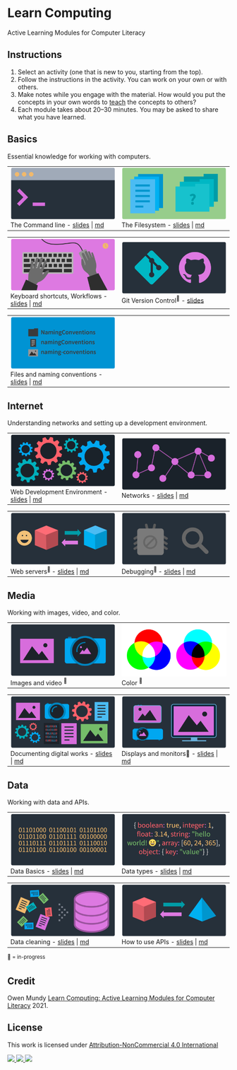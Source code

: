 
# Learn Computing

Active Learning Modules for Computer Literacy

## Instructions

1. Select an activity (one that is new to you, starting from the top). 
1. Follow the instructions in the activity. You can work on your own or with others.
1. Make notes while you engage with the material. How would you put the concepts in your own words to [teach](https://en.wikipedia.org/wiki/Jigsaw_(teaching_technique)) the concepts to others?
1. Each module takes about 20–30 minutes. You may be asked to share what you have learned.




## Basics

Essential knowledge for working with computers.

<table>
<tr>


<td width="50%">
<img class="img-fluid" src="assets/img/banner/banner-command-line.png">
The Command line - <a href="slides/command-line.html">slides</a> | <a href="topics/command-line.md">md</a>
</td>


<td width="50%">
<img class="img-fluid" src="assets/img/banner/banner-files-folders.png">
The Filesystem - <a href="slides/files-folders.html">slides</a> | <a href="topics/files-folders.md">md</a>
<!-- Users, files, folders -->
</td>


</tr>
</table>
<table>
<tr>


<td width="50%">
<img class="img-fluid" src="assets/img/banner/banner-keyboard-shortcuts.png">
Keyboard shortcuts, Workflows - <a href="slides/keyboard-shortcuts.html">slides</a> | <a href="topics/keyboard-shortcuts.md">md</a>
</td>


<td width="50%">
<img class="img-fluid" src="assets/img/banner/banner-version-control.png">
Git Version Control</a><sup>📌</sup> - <a href="https://docs.google.com/presentation/d/1vtK6LoqwF4rQQZZy-ovuEgsYUwwMRXsqDVMOjAPSBt0/edit#slide=id.p">slides</a>
</td>




</tr>
</table>
<table>
<tr>



<td width="50%">
<img class="img-fluid" src="assets/img/banner/banner-files-naming-conventions.png">
Files and naming conventions - <a href="slides/files-naming-conventions.html">slides</a> | <a href="topics/files-naming-conventions.md">md</a>
</td>


<td width="50%">
</td>


</tr>
</table>




## Internet

Understanding networks and setting up a development environment.

<table>
<tr>

<td width="50%">
<img class="img-fluid" src="assets/img/banner/banner-web-development.png">
Web Development Environment - <a href="slides/web-development.html">slides</a> | <a href="topics/web-development.md">md</a>
</td>

<td width="50%">
<img class="img-fluid" src="assets/img/banner/banner-networks.png">
Networks - <a href="slides/networks.html">slides</a> | <a href="topics/networks.md">md</a>
</td>

</tr>
</table>

<table>
<tr>

<td width="50%">
<img class="img-fluid" src="assets/img/banner/banner-web-servers.png">
Web servers<sup>📌 </sup> - <a href="slides/web-servers.html">slides</a> | <a href="topics/web-servers.md">md</a>
</td>

<td width="50%">
<img class="img-fluid" src="assets/img/banner/banner-debugging.png">
Debugging<sup>📌 </sup> - <a href="slides/debugging.html">slides</a> | <a href="topics/debugging.md">md</a>
</td>

</tr>
</table>




## Media

Working with images, video, and color.

<table>
<tr>

<td width="50%">
<img class="img-fluid" src="assets/img/banner/banner-images-resolutions.png">
Images and video <sup>📌 </sup>
<!-- - <a href="slides/images-resolutions.html">slides</a> | <a href="topics/images-resolutions.md">md</a> -->
</td>

<td width="50%">
<img class="img-fluid" src="assets/img/banner/banner-color.png">
Color <sup>📌 </sup>
<!-- - <a href="slides/color.html">slides</a> | <a href="topics/color.md">md</a> -->
</td>

</tr>
</table>


<table>
<tr>

<td width="50%">
<img class="img-fluid" src="assets/img/banner/banner-documentation.png">
Documenting digital works - <a href="slides/documentation.html">slides</a> | <a href="topics/documentation.md">md</a>
</td>

<td width="50%">
<img class="img-fluid" src="assets/img/banner/banner-displays.png">
Displays and monitors📌 - <a href="slides/displays.html">slides</a> | <a href="topics/displays.md">md</a>
</td>

</tr>
</table>









## Data

Working with data and APIs.

<table>
<tr>

<td width="50%">
<img class="img-fluid" src="assets/img/banner/banner-data-basics.png">
Data Basics - <a href="slides/data-basics.html">slides</a> | <a href="topics/data-basics.md">md</a>
</td>

<td width="50%">
<img class="img-fluid" src="assets/img/banner/banner-data-types.png">
Data types - <a href="slides/data-types.html">slides</a> | <a href="topics/data-types.md">md</a>
</td>

</tr>
</table>
<table>
<tr>

<td width="50%">
<img class="img-fluid" src="assets/img/banner/banner-data-cleaning.png">
Data cleaning - <a href="slides/data-cleaning.html">slides</a> | <a href="topics/data-cleaning.md">md</a>
</td>

<td width="50%">
<img class="img-fluid" src="assets/img/banner/banner-data-apis.png">
How to use APIs - <a href="slides/data-apis.html">slides</a> | <a href="topics/data-apis.md">md</a>
</td>

</tr>
</table>
<!--<table>
<tr>




<td width="50%">
</td>




 <td width="50%">
<img class="img-fluid" src="assets/img/banner/banner-computational-thinking.png">
Computational thinking<sup>📌 </sup> - <a href="slides/computational-thinking.html">slides</a> | <a href="topics/computational-thinking.md">md</a>

</td>


</tr>
</table>
-->



<!--

TO Add

- Design Thinking from 404 and 245
https://www.google.com/search?q=design+thinking&safe=off&rlz=1C5CHFA_enUS903US909&sxsrf=ALeKk00UmuqK1Wv7fRyv0LQz13FoXSjw9g:1600281343883&source=lnms&tbm=isch&sa=X&ved=2ahUKEwjwrqvIqO7rAhWKMd8KHcCsCwMQ_AUoAXoECB0QAw&biw=1440&bih=798

- Design Patterns from 245 - might need to go in 245 repo

-->








<p>
<sup>📌 = in-progress</sup>
</p>







## Credit

Owen Mundy [Learn Computing: Active Learning Modules for Computer Literacy](https://github.com/omundy/learn-computing) 2021.


## License

<p xmlns:cc="http://creativecommons.org/ns#" >This work is licensed under <a href="http://creativecommons.org/licenses/by-nc/4.0/?ref=chooser-v1" target="_blank" rel="license noopener noreferrer">Attribution-NonCommercial 4.0 International

<img height=28 src="https://mirrors.creativecommons.org/presskit/icons/cc.svg?ref=chooser-v1"> <img height=28 src="https://mirrors.creativecommons.org/presskit/icons/by.svg?ref=chooser-v1"> <img height=28 src="https://mirrors.creativecommons.org/presskit/icons/nc.svg?ref=chooser-v1"></a></p>

